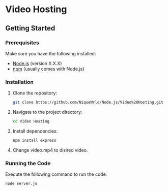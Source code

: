# Video Hosting 

## Getting Started

### Prerequisites

Make sure you have the following installed:

- [Node.js](https://nodejs.org/) (version X.X.X)
- [npm](https://www.npmjs.com/) (usually comes with Node.js)

### Installation

1. Clone the repository:

    ```bash
    git clone https://github.com/NiqueWrld/Node.js/Video%20Hosting.git
    ```

2. Navigate to the project directory:

    ```bash
    cd Video Hosting
    ```

3. Install dependencies:

    ```bash
    npm install express
    ```
4. Change video.mp4 to disired video.

### Running the Code

Execute the following command to run the code:

```bash
node server.js

